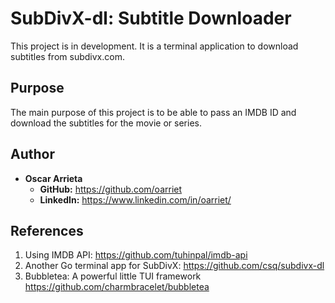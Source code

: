 # SubDivX-dl:  Subtitle Downloader
This project is in development. It is a terminal application to download subtitles from subdivx.com.

## Purpose
The main purpose of this project is to be able to pass an IMDB ID and download the subtitles for the movie or series.

## Author
* **Oscar Arrieta**
  * **GitHub:** https://github.com/oarriet
  * **LinkedIn:** https://www.linkedin.com/in/oarriet/ 

## References
1. Using IMDB API: https://github.com/tuhinpal/imdb-api
2. Another Go terminal app for SubDivX: https://github.com/csq/subdivx-dl
3. Bubbletea: A powerful little TUI framework https://github.com/charmbracelet/bubbletea